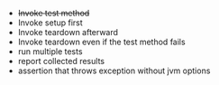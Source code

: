 - ~~Invoke test method~~
- Invoke setup first
- Invoke teardown afterward
- Invoke teardown even if the test method fails
- run multiple tests
- report collected results
- assertion that throws exception without jvm options